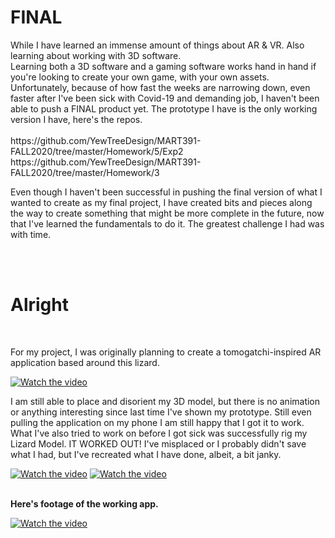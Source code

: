 <h1> FINAL </h1>


<p> While I have learned an immense amount of things about AR & VR. Also learning about working with 3D software.<br>
Learning both a 3D software and a gaming software works hand in hand if you're looking to create your own game, with your own assets.<br>
Unfortunately, because of how fast the weeks are narrowing down, even faster after I've been sick with Covid-19 and demanding job, I haven't been able to push a FINAL product yet. The prototype I have is the only working version I have, here's the repos.<br> <br>
https://github.com/YewTreeDesign/MART391-FALL2020/tree/master/Homework/5/Exp2
https://github.com/YewTreeDesign/MART391-FALL2020/tree/master/Homework/3




Even though I haven't been successful in pushing the final version of what I wanted to create as my final project, I have created bits and pieces along the way to create something that might be more complete in the future, now that I've learned the fundamentals to do it. The greatest challenge I had was with time.
</p>
<br>



<br>

<h1> Alright</h1>
<br>
<p> For my project, I was originally planning to create a tomogatchi-inspired AR application based around this lizard.<br>

[![Watch the video](https://i.gyazo.com/b93fa453cc4fc1fae787f6206ae2726f.png)](https://drive.google.com/file/d/1QH0W1srZ2jzWxXrS_NLeB9oqaeUvMZj-/view?usp=sharing) <br>

 I am still able to place and disorient my 3D model, but there is no animation or anything interesting since last time I've shown my prototype. Still even pulling the application on my phone I am still happy that I got it to work. What I've also tried to work on before I got sick was successfully rig my Lizard Model. IT WORKED OUT! I've misplaced or I probably didn't save what I had, but I've recreated what I have done, albeit, a bit janky. <br></p>

 [![Watch the video](https://i.gyazo.com/d197df6cd07cb4d87681e8f2cb0460da.png)](https://drive.google.com/file/d/1KTzQe6MPLwPO7N1UUMYuhuk0wok005ZV/view?usp=sharing)
 [![Watch the video](https://i.gyazo.com/f1b92ada2b8f6fbacddb624b0bfd29be.png)](https://i.gyazo.com/d4529a56818b027cd56079eb040ce90e.mp4)

<br>
<b> Here's footage of the working app.</b>

[![Watch the video](https://i.gyazo.com/c2e4b90560cc6e355d9013aa0867cef3.png)](https://drive.google.com/file/d/1O72fi1-oghgzEOPBTRqmk2Cm7Vz3mcz5/view?usp=sharing)

